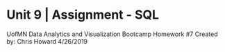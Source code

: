 # Unit 9 | Assignment - SQL

UofMN Data Analytics and Visualization Bootcamp
Homework #7
Created by: Chris Howard
4/26/2019

